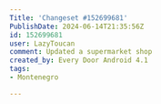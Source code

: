 ```yaml
---
Title: 'Changeset #152699681'
PublishDate: 2024-06-14T21:35:56Z
id: 152699681
user: LazyToucan
comment: Updated a supermarket shop
created_by: Every Door Android 4.1
tags:
- Montenegro

---
```

